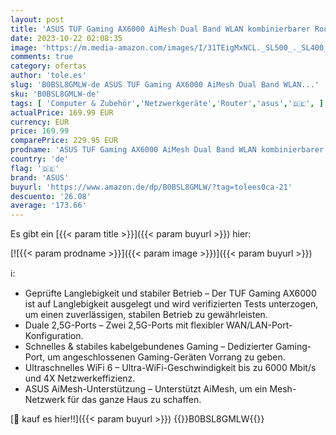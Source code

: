 ```yaml
---
layout: post
title: 'ASUS TUF Gaming AX6000 AiMesh Dual Band WLAN kombinierbarer Router  Tethering als 4G und 5G Router-Ersatz  WiFi 6  dedizierter Gaming Port  Dual 2.5G Port  Port Forwarding  AiProtection Pro '
date: 2023-10-22 02:08:35
image: 'https://m.media-amazon.com/images/I/31TEigMxNCL._SL500_._SL400_.jpg'
comments: true
category: ofertas
author: 'tole.es'
slug: 'B0BSL8GMLW-de ASUS TUF Gaming AX6000 AiMesh Dual Band WLAN...'
sku: 'B0BSL8GMLW-de'
tags: [ 'Computer & Zubehör','Netzwerkgeräte','Router','asus','🇩🇪', ]
actualPrice: 169.99 EUR
currency: EUR
price: 169.99
comparePrice: 229.95 EUR
prodname: 'ASUS TUF Gaming AX6000 AiMesh Dual Band WLAN kombinierbarer Router  Tethering als 4G und 5G Router-Ersatz  WiFi 6  dedizierter Gaming Port  Dual 2.5G Port  Port Forwarding  AiProtection Pro '
country: 'de'
flag: '🇩🇪'
brand: 'ASUS'
buyurl: 'https://www.amazon.de/dp/B0BSL8GMLW/?tag=tolees0ca-21'
descuento: '26.08'
average: '173.66'
---
```


Es gibt ein [{{< param title >}}]({{< param buyurl >}}) hier:

[![{{< param prodname >}}]({{< param image >}})]({{< param buyurl >}})

ℹ️:

- Geprüfte Langlebigkeit und stabiler Betrieb – Der TUF Gaming AX6000 ist auf Langlebigkeit ausgelegt und wird verifizierten Tests unterzogen, um einen zuverlässigen, stabilen Betrieb zu gewährleisten.
- Duale 2,5G-Ports – Zwei 2,5G-Ports mit flexibler WAN/LAN-Port-Konfiguration.
- Schnelles & stabiles kabelgebundenes Gaming – Dedizierter Gaming-Port, um angeschlossenen Gaming-Geräten Vorrang zu geben.
- Ultraschnelles WiFi 6 – Ultra-WiFi-Geschwindigkeit bis zu 6000 Mbit/s und 4X Netzwerkeffizienz.
- ASUS AiMesh-Unterstützung – Unterstützt AiMesh, um ein Mesh-Netzwerk für das ganze Haus zu schaffen.

[🛒 kauf es hier!!]({{< param buyurl >}})
{{<world>}}B0BSL8GMLW{{</world>}}
